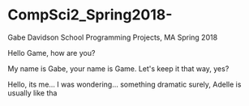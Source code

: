 # CompSci2_Spring2018-
Gabe Davidson School Programming Projects, MA Spring 2018

Hello Game, how are you?

My name is Gabe, your name is Game. Let's keep it that way, yes?

Hello, its me... I was wondering... something dramatic surely, Adelle is usually like tha
